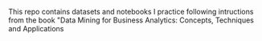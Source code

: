 This repo contains datasets and notebooks I practice following intructions from the book "Data Mining for Business Analytics: Concepts, Techniques and Applications
